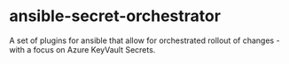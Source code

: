 # ansible-secret-orchestrator
A set of plugins for ansible that allow for orchestrated rollout of changes - with a focus on Azure KeyVault Secrets.

